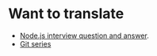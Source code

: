 # Want to translate

- [Node.js interview question and answer](https://blog.risingstack.com/node-js-interview-questions/?fbclid=IwAR2q1iUSKG8tt1td4zxrmdqLG5_GiDivZf2M--JEX-KkhAmccVcQRKdP26U).
- [Git series](https://www.atlassian.com/git/tutorials/what-is-version-control)
